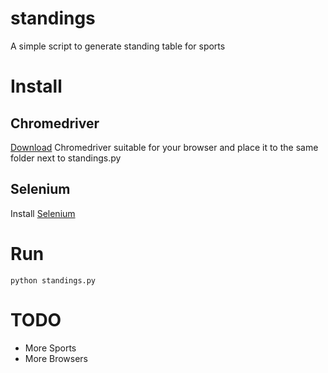 # standings
A simple script to generate standing table for sports

# Install

## Chromedriver
[Download](https://sites.google.com/a/chromium.org/chromedriver/downloads) Chromedriver suitable for your browser and place it to the same folder next to standings.py

## Selenium
Install [Selenium](https://pypi.org/project/selenium/)

# Run

```
python standings.py
```

# TODO
- More Sports
- More Browsers
